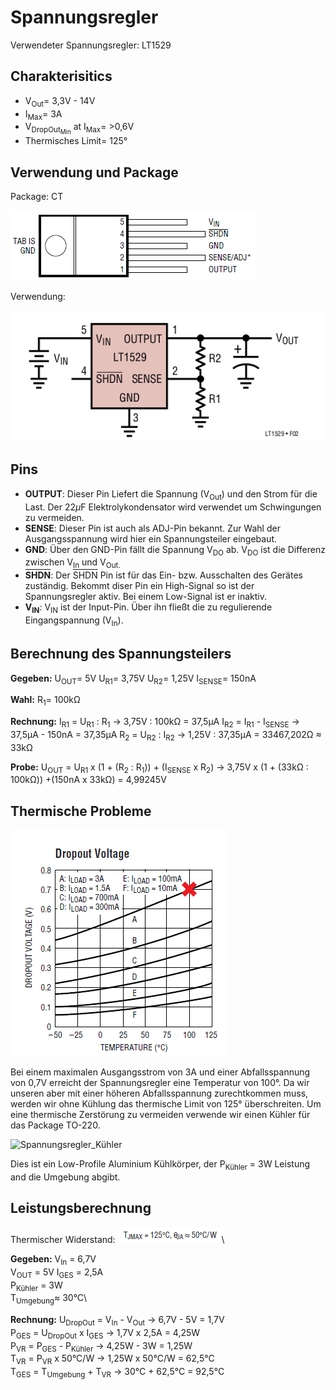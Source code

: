# Spannungsregler


Verwendeter Spannungsregler: LT1529

## Charakterisitics
* V<sub>Out</sub>= 3,3V - 14V
* I<sub>Max</sub>= 3A
* V<sub>DropOut<sub>Min</sub></sub> at I<sub>Max</sub>= >0,6V
* Thermisches Limit= 125°

## Verwendung und Package
Package: CT

 ![Spannungsregler_Package](https://github.com/Siraman25/Infrabot/blob/master/Dokumentation/Bilder/Spannungsregler/Spannungsregler_Package.png?raw=true)
 
 Verwendung:
 
 ![Spannungsregler_Anwendung](https://github.com/Siraman25/Infrabot/blob/master/Dokumentation/Bilder/Spannungsregler/Spannungsregler_Anwendung.png?raw=true)
 
 ## Pins
 * **OUTPUT**: 
 Dieser Pin Liefert die Spannung (V<sub>Out</sub>) und den Strom für die Last. Der 22$\mu$F Elektrolykondensator wird verwendet um Schwingungen zu vermeiden.
 * **SENSE**:
 Dieser Pin ist auch als ADJ-Pin bekannt. Zur Wahl der Ausgangsspannung wird hier ein Spannungsteiler eingebaut.
 * **GND**:
 Über den GND-Pin fällt die Spannung V<sub>DO</sub> ab. V<sub>DO</sub> ist die Differenz zwischen V<sub>In</sub> und V<sub>Out.
 * **<span style="text-decoration:overline">SHDN</span>**: 
 Der <span style="text-decoration:overline">SHDN</span> Pin ist für das Ein- bzw. Ausschalten des Gerätes zuständig. Bekommt diser Pin ein High-Signal so ist der Spannungsregler aktiv. Bei einem Low-Signal ist er inaktiv.
 * **V<sub>IN</sub>**:
 V<sub>IN</sub> ist der Input-Pin. Über ihn fließt die zu regulierende Eingangspannung (V<sub>In</sub>).

## Berechnung des Spannungsteilers
**Gegeben:**
U<sub>OUT</sub>= 5V
U<sub>R1</sub>= 3,75V
U<sub>R2</sub>= 1,25V
I<sub>SENSE</sub>= 150nA
	
**Wahl:**
R<sub>1</sub>= 100kΩ
	
**Rechnung:**
	I<sub>R1</sub> = U<sub>R1</sub> : R<sub>1</sub> -> 3,75V : 100kΩ = 37,5µA
	I<sub>R2</sub> = I<sub>R1</sub> - I<sub>SENSE</sub> -> 37,5µA - 150nA = 37,35µA
	R<sub>2</sub> = U<sub>R2</sub> : I<sub>R2</sub> -> 1,25V : 37,35µA = 33467,202Ω ≈ 33kΩ
	
**Probe:**
	U<sub>OUT</sub> = U<sub>R1</sub> x (1 + (R<sub>2</sub> : R<sub>1</sub>)) + (I<sub>SENSE</sub> x R<sub>2</sub>) -> 3,75V x (1 + (33kΩ : 100kΩ)) +(150nA x 33kΩ) = 4,99245V
	
## Thermische Probleme

![Spannungsregler_DropoutVoltage](https://github.com/Siraman25/Infrabot/blob/master/Dokumentation/Bilder/Spannungsregler/Spannungsregler_DropoutVoltage.png?raw=true)
	
Bei einem maximalen Ausgangsstrom von 3A und einer Abfallsspannung von 0,7V erreicht der Spannungsregler eine Temperatur von 100°. Da wir unseren aber mit einer höheren Abfallsspannung zurechtkommen muss, werden wir ohne Kühlung das thermische Limit von 125° überschreiten. Um eine thermische Zerstörung zu vermeiden verwende wir einen Kühler für das Package TO-220. 

![Spannungsregler_Kühler](https://github.com/Siraman25/Infrabot/blob/master/Dokumentation/Bilder/Spannungsregler/Spannungsregler_K%C3%BChler.jpg?raw=true)

Dies ist ein Low-Profile Aluminium Kühlkörper, der P<sub>Kühler</sub> = 3W Leistung and die Umgebung abgibt.
	
## **Leistungsberechnung**
	
Thermischer Widerstand:
![Spannungsregler_ThermischerWiderstand](https://github.com/Siraman25/Infrabot/blob/master/Dokumentation/Bilder/Spannungsregler/Spannungsregler_ThermischerWiderstand.png?raw=true)\
	
**Gegeben:**
	V<sub>In</sub> = 6,7V\
	V<sub>OUT</sub> = 5V
	I<sub>GES</sub> = 2,5A\
	P<sub>Kühler</sub> = 3W\
	T<sub>Umgebung</sub>≈ 30°C\
	
**Rechnung:**
	U<sub>DropOut</sub> = V<sub>In</sub> - V<sub>Out</sub> -> 6,7V - 5V = 1,7V\
	P<sub>GES</sub> = U<sub>DropOut</sub> x I<sub>GES</sub> -> 1,7V x 2,5A = 4,25W\
	P<sub>VR</sub> = P<sub>GES</sub> - P<sub>Kühler</sub> -> 4,25W - 3W = 1,25W\
	T<sub>VR</sub> = P<sub>VR</sub> x 50°C/W -> 1,25W x 50°C/W = 62,5°C\
	T<sub>GES</sub> = T<sub>Umgebung</sub> + T<sub>VR</sub> -> 30°C + 62,5°C = 92,5°C
